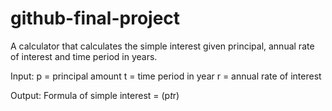 # github-final-project
A calculator that calculates the simple interest given principal, annual rate of interest and time period in years.

Input:
p = principal amount
t = time period in year
r = annual rate of interest

Output:
 Formula of simple interest = (p*t*r)






